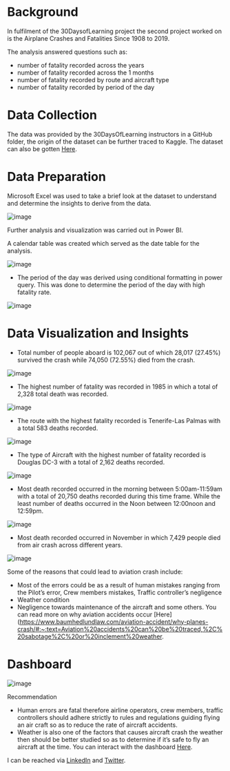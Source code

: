 # Background

In fulfilment of the 30DaysofLearning project the second project worked on is the Airplane Crashes and Fatalities Since 1908 to 2019.

The analysis answered questions such as:

* number of fatality recorded across the years
* number of fatality recorded across the 1 months
* number of fatality recorded by route and aircraft type
* number of fatality recorded by period of the day

# Data Collection

The data was provided by the 30DaysOfLearning instructors in a GitHub folder, the origin of the dataset can be further traced to Kaggle. The dataset can also be gotten [Here](https://www.kaggle.com/datasets/saurograndi/airplane-crashes-since-1908).

# Data Preparation

Microsoft Excel was used to take a brief look at the dataset to understand and determine the insights to derive from the data.

![image](https://user-images.githubusercontent.com/101842162/180263765-f639dbc1-f54d-4c06-99d3-bf3d4bfd297a.png)

Further analysis and visualization was carried out in Power BI.

A calendar table was created which served as the date table for the analysis.

![image](https://user-images.githubusercontent.com/101842162/180263877-21e2b4b0-87b6-4ddf-b5fb-b13aaa5f2588.png)

* The period of the day was derived using conditional formatting in power query. This was done to determine the period of the day with high fatality rate.

![image](https://user-images.githubusercontent.com/101842162/180263985-31699717-c24a-41d3-89af-4fb0a2918b68.png)

# Data Visualization and Insights

* Total number of people aboard is 102,067 out of which 28,017 (27.45%) survived the crash while 74,050 (72.55%) died from the crash.

![image](https://user-images.githubusercontent.com/101842162/180264173-dd49b28b-43b0-41ba-b222-a7acb846c720.png)

* The highest number of fatality was recorded in 1985 in which a total of 2,328 total death was recorded.

![image](https://user-images.githubusercontent.com/101842162/180264278-da0e27b1-8b12-4662-8862-7c9148e8bc2a.png)

* The route with the highest fatality recorded is Tenerife-Las Palmas with a total 583 deaths recorded.

![image](https://user-images.githubusercontent.com/101842162/180264515-a80bdf71-738c-4bbb-b15f-db3da50961d6.png)

* The type of Aircraft with the highest number of fatality recorded is Douglas DC-3 with a total of 2,162 deaths recorded.

![image](https://user-images.githubusercontent.com/101842162/180264637-1b9af372-bfd2-42c3-8ea5-7c31056ecbd9.png)

* Most death recorded occurred in the morning between 5:00am-11:59am with a total of 20,750 deaths recorded during this time frame. While the least number of deaths occurred in the Noon between 12:00noon and 12:59pm.

![image](https://user-images.githubusercontent.com/101842162/180264884-4f8e7f55-721e-4b44-a7bc-c4c9e669d084.png)

* Most death recorded occurred in November in which 7,429 people died from air crash across different years.

![image](https://user-images.githubusercontent.com/101842162/180265031-e97e84a8-517a-41b1-acb5-2167cb89633b.png)

Some of the reasons that could lead to aviation crash include:

* Most of the errors could be as a result of human mistakes ranging from the Pilot’s error, Crew members mistakes, Traffic controller’s negligence
* Weather condition
* Negligence towards maintenance of the aircraft and some others.
You can read more on why aviation accidents occur [Here](https://www.baumhedlundlaw.com/aviation-accident/why-planes-crash/#:~:text=Aviation%20accidents%20can%20be%20traced,%2C%20sabotage%2C%20or%20inclement%20weather.

# Dashboard

![image](https://user-images.githubusercontent.com/101842162/180265495-95764c9d-8789-4b41-a314-32796904b7fb.png)

Recommendation

* Human errors are fatal therefore airline operators, crew members, traffic controllers should adhere strictly to rules and regulations guiding flying an air craft so as to reduce the rate of aircraft accidents.
* Weather is also one of the factors that causes aircraft crash the weather then should be better studied so as to determine if it’s safe to fly an aircraft at the time.
You can interact with the dashboard [Here](https://app.powerbi.com/Redirect?action=openreport&context=Annotate&ctid=66b3f0c2-8bc6-451e-9603-986f618ae682&pbi_source=mobile_android&groupObjectId=&appId=&reportObjectId=6923476d-3d3b-4a20-9232-6cf7585e1ff6).

I can be reached via [LinkedIn](http://www.linkedin.com/in/oluwatobiloba-fatodu) and [Twitter](https://twitter.com/TobilobaKalos).



